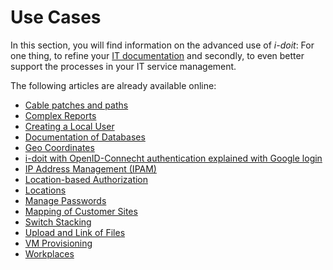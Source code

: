 # Use Cases

In this section, you will find information on the advanced use of _i-doit_: For one thing, to refine your [IT documentation](../glossary.md) and secondly, to even better support the processes in your IT service management.

The following articles are already available online:

*   [Cable patches and paths](./cable-patches-and-path.md)
*   [Complex Reports](./complex-reports.md)
*   [Creating a Local User](./creating-a-local-user.md)
*   [Documentation of Databases](./documentation-of-databases.md)
*   [Geo Coordinates](./geo-coordinates.md)
*   [i-doit with OpenID-Connecht authentication explained with Google login](./i-doit-with-openid-connect-auth.md)
*   [IP Address Management (IPAM)](./ip-adress-management.md)
*   [Location-based Authorization](./location-bases-authorization.md)
*   [Locations](./locations.md)
*   [Manage Passwords](./manage-password.md)
*   [Mapping of Customer Sites](./mapping-of-customer-sites.md)
*   [Switch Stacking](./switch-stacking.md)
*   [Upload and Link of Files](./upload-and-link-files.md)
*   [VM Provisioning](./vm-provisioning.md)
*   [Workplaces](./wokplaces.md)